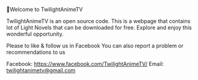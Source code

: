 🔰Welcome to TwilightAnimeTV

TwilightAnimeTV is an open source code.
This is a webpage that contains lot of Light Novels that can be downloaded for free.
Explore and enjoy this wonderful opportunity.

Please to like & follow us in Facebook
You can also report a problem or recommendations to us

Facebook: https://www.facebook.com/TwilightAnimeTV/
Email: twilightanimetv@gmail.com
